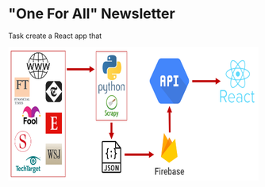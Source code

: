 # "One For All" Newsletter

Task create a React app that

<img src="https://raw.githubusercontent.com/yichen101/Oneforallnewsletter/main/Pipeline.PNG" width="700" height="270">
